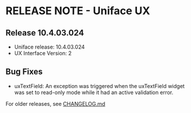 # RELEASE NOTE - Uniface UX

## Release 10.4.03.024
- Uniface release: 10.4.03.024
- UX Interface Version: 2

## Bug Fixes
- uxTextField: An exception was triggered when the uxTextField widget was set to read-only mode while it had an active validation error.


For older releases, see [CHANGELOG.md](CHANGELOG.md)
